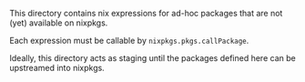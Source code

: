 This directory contains nix expressions for ad-hoc packages that are not (yet)
available on nixpkgs.

Each expression must be callable by `nixpkgs.pkgs.callPackage`.

Ideally, this directory acts as staging until the packages defined here can be
upstreamed into nixpkgs.
